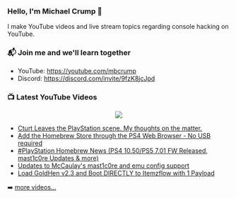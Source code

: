 ### Hello, I'm Michael Crump 👋

I make YouTube videos and live stream topics regarding console hacking on YouTube. 

### 📬 Join me and we'll learn together

- YouTube: https://youtube.com/mbcrump
- Discord: https://discord.com/invite/9fzK8jcJpd

### 📺 Latest YouTube Videos

<div align="center">

[<img src="https://img.shields.io/badge/-Subscribe-red?style=for-the-badge&logo=youtube&logoColor=white"/>](https://www.youtube.com/c/mbcrump?sub_confirmation=1)

</div>

<!-- YOUTUBE:START -->
- [Cturt Leaves the PlayStation scene. My thoughts on the matter.](https://www.youtube.com/watch?v=ExmSifWZt8Q)
- [Add the Homebrew Store through the PS4 Web Browser - No USB required](https://www.youtube.com/watch?v=82bgjSvRmns)
- [#PlayStation Homebrew News &lpar;PS4 10.50/PS5 7.01 FW Released, mast1c0re Updates &amp; more&rpar;](https://www.youtube.com/watch?v=HsMLMbNgRe4)
- [Updates to McCaulay&#39;s mast1c0re and emu config support](https://www.youtube.com/watch?v=1TPrqZMtCIM)
- [Load GoldHen v2.3 and Boot DIRECTLY to Itemzflow with 1 Payload](https://www.youtube.com/watch?v=LJZftTeFn6A)
<!-- YOUTUBE:END -->

➡️ [more videos...](https://youtube.com/mbcrump)

